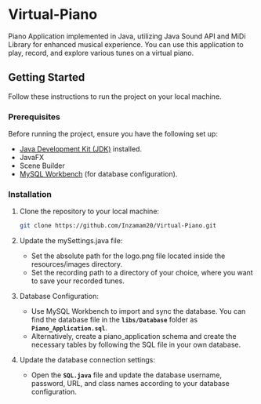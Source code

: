 # Virtual-Piano
Piano Application implemented in Java, utilizing Java Sound API and MiDi Library for enhanced musical experience.
You can use this application to play, record, and explore various tunes on a virtual piano.

## Getting Started

Follow these instructions to run the project on your local machine.

### Prerequisites

Before running the project, ensure you have the following set up:

- [Java Development Kit (JDK)](https://www.oracle.com/java/technologies/javase-downloads.html) installed.
- JavaFX
- Scene Builder
- [MySQL Workbench](https://www.mysql.com/products/workbench/) (for database configuration).


### Installation

1. Clone the repository to your local machine:

   ```bash
   git clone https://github.com/Inzamam20/Virtual-Piano.git

2. Update the mySettings.java file:
     * Set the absolute path for the logo.png file located inside the resources/images directory.
     * Set the recording path to a directory of your choice, where you want to save your recorded tunes.

3. Database Configuration:
     * Use MySQL Workbench to import and sync the database. You can find the database file in the **`libs/Database`** folder as **`Piano_Application.sql`**.
     * Alternatively, create a piano_application schema and create the necessary tables by following the SQL file in your own database.

4. Update the database connection settings:
     * Open the **`SQL.java`** file and update the database username, password, URL, and class names according to your database configuration.
